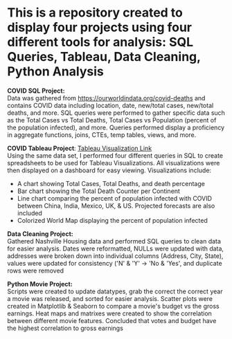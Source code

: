 # This is a repository created to display four projects using four different tools for analysis: SQL Queries, Tableau, Data Cleaning, Python Analysis

<b>COVID SQL Project:</b> <br>
Data was gathered from https://ourworldindata.org/covid-deaths and contains COVID data including location, date, new/total cases, new/total deaths, and more. SQL queries were performed to gather specific data such as the Total Cases vs Total Deaths, Total Cases vs Population (percent of the population infected), and more. Queries performed display a proficiency in aggregate functions, joins, CTEs, temp tables, views, and more. 

<b>COVID Tableau Project</b>: <a href="https://public.tableau.com/app/profile/johnsethchong/viz/CovidAnalysisDashboard_16711601417130/COVIDDashboard">Tableau Visualization Link</a> <br>
Using the same data set, I performed four different queries in SQL to create spreadsheets to be used for Tableau Visualizations. All visualizations were then displayed on a dashboard for easy viewing. Visualizations include: 
- A chart showing Total Cases, Total Deaths, and death percentage
- Bar chart showing the Total Death Counter per Continent
- Line chart comparing the percent of population infected with COVID between China, India, Mexico, UK, & US. Projected forecasts are also included
- Colorized World Map displaying the percent of population infected

<b>Data Cleaning Project:</b> <br>
Gathered Nashville Housing data and performed SQL queries to clean data for easier analysis. Dates were reformatted, NULLs were updated with data, addresses were broken down into individual columns (Address, City, State), values were updated for consistency ('N' & 'Y' -> 'No & 'Yes', and duplicate rows were removed

<b>Python Movie Project:</b> <br>
Scripts were created to update datatypes, grab the correct the correct year a movie was released, and sorted for easier analysis. Scatter plots were created in Matplotlib & Seaborn to compare a movie's budget vs the gross earnings. Heat maps and matrixes were created to show the correlation between different movie features. Concluded that votes and budget have the highest correlation to gross earnings

